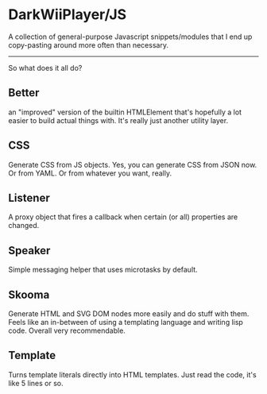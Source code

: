 DarkWiiPlayer/JS
================================================================================

A collection of general-purpose Javascript snippets/modules that I end up
copy-pasting around more often than necessary.

---

So what does it all do?

## Better

an "improved" version of the builtin HTMLElement that's hopefully a lot easier
to build actual things with. It's really just another utility layer.

## CSS

Generate CSS from JS objects. Yes, you can generate CSS from JSON now. Or from
YAML. Or from whatever you want, really.

## Listener

A proxy object that fires a callback when certain (or all) properties are
changed.

## Speaker

Simple messaging helper that uses microtasks by default.

## Skooma

Generate HTML and SVG DOM nodes more easily and do stuff with them. Feels like
an in-between of using a templating language and writing lisp code. Overall very
recommendable.

## Template

Turns template literals directly into HTML templates. Just read the code, it's
like 5 lines or so.
